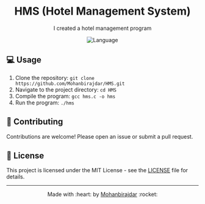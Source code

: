 
<h1 align="center">HMS (Hotel Management System)</h1>

<p align="center">I created a hotel management program</p>

<p align="center"><img src="https://img.shields.io/badge/language-C-blue.svg" alt="Language"></p>

## :computer: Usage

1. Clone the repository: `git clone https://github.com/Mohanbirajdar/HMS.git`
2. Navigate to the project directory: `cd HMS`
3. Compile the program: `gcc hms.c -o hms`
4. Run the program: `./hms`


## :handshake: Contributing

Contributions are welcome! Please open an issue or submit a pull request.

## :page_with_curl: License

This project is licensed under the MIT License - see the [LICENSE](LICENSE) file for details.

---

<p align="center">
    Made with :heart: by <a href="https://github.com/Mohanbirajdar/HMS">Mohanbirajdar</a> :rocket:
</p>
